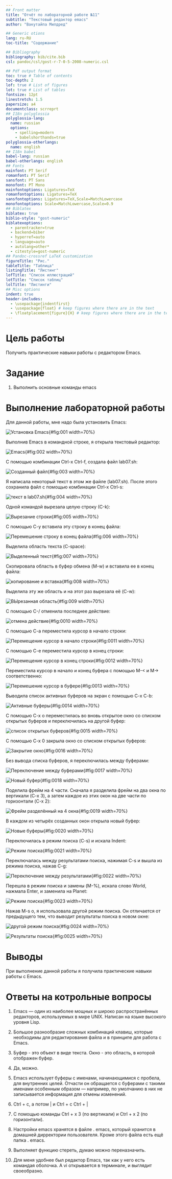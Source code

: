 ```yaml
---
## Front matter
title: "Отчёт по лабораторной работе №11"
subtitle: "Текстовый редактор emacs"
author: "Вакутайпа Милдред"

## Generic otions
lang: ru-RU
toc-title: "Содержание"

## Bibliography
bibliography: bib/cite.bib
csl: pandoc/csl/gost-r-7-0-5-2008-numeric.csl

## Pdf output format
toc: true # Table of contents
toc-depth: 2
lof: true # List of figures
lot: true # List of tables
fontsize: 12pt
linestretch: 1.5
papersize: a4
documentclass: scrreprt
## I18n polyglossia
polyglossia-lang:
  name: russian
  options:
	- spelling=modern
	- babelshorthands=true
polyglossia-otherlangs:
  name: english
## I18n babel
babel-lang: russian
babel-otherlangs: english
## Fonts
mainfont: PT Serif
romanfont: PT Serif
sansfont: PT Sans
monofont: PT Mono
mainfontoptions: Ligatures=TeX
romanfontoptions: Ligatures=TeX
sansfontoptions: Ligatures=TeX,Scale=MatchLowercase
monofontoptions: Scale=MatchLowercase,Scale=0.9
## Biblatex
biblatex: true
biblio-style: "gost-numeric"
biblatexoptions:
  - parentracker=true
  - backend=biber
  - hyperref=auto
  - language=auto
  - autolang=other*
  - citestyle=gost-numeric
## Pandoc-crossref LaTeX customization
figureTitle: "Рис."
tableTitle: "Таблица"
listingTitle: "Листинг"
lofTitle: "Список иллюстраций"
lotTitle: "Список таблиц"
lolTitle: "Листинги"
## Misc options
indent: true
header-includes:
  - \usepackage{indentfirst}
  - \usepackage{float} # keep figures where there are in the text
  - \floatplacement{figure}{H} # keep figures where there are in the text
---
```


# Цель работы

Получить практические навыки работы с редактором Emacs.

# Задание

1. Выполнить основные команды emacs

# Выполнение лабораторной работы

Для данной работы, мне надо была установить Emacs:

![Установка Emacs](image/1.PNG){#fig:001 width=70%}

Выполнив Emacs в командной строке, я открыла текстовый редактор:

![Emacs](image/2.PNG){#fig:002 width=70%}

С помощью комбинации Ctrl-x Ctrl-f, создала файл lab07.sh:

![Созданный файл](image/3.PNG){#fig:003 width=70%}

Я написала некоторый текст в этом же файле (lab07.sh). После этого сохранила файл с помощью комбинации Ctrl-x Ctrl-s:

![текст в lab07.sh](image/4.PNG){#fig:004 width=70%}

Одной командой вырезала целую строку (С-k):

![Вырезание строки](image/5.PNG){#fig:005 width=70%}

С помощью C-y вставила эту строку в конец файла:

![Перемешение строку в конец файла](image/6.PNG){#fig:006 width=70%}

Выделила область текста (C-space):

![Выделенный текст](image/7.PNG){#fig:007 width=70%}

Скопировала область в буфер обмена (M-w) и вставила ее в конец файла:

![копирование и вставка](image/8.PNG){#fig:008 width=70%}

Выделила эту же область и на этот раз вырезала её (C-w):

![ВЫрезанная область](image/9.PNG){#fig:009 width=70%}

С помощью C-/ отменила последнее действие:

![отмена действие](image/10.PNG){#fig:0010 width=70%}

С помощью C-a переместила курсор в начало строки:

![Перемещение курсор в начало строки](image/11.PNG){#fig:0011 width=70%}

С помощью C-e переместила курсор в конец строки:

![Перемещение курсор в конец строки](image/12.PNG){#fig:0012 width=70%}

Переместила курсор в начало и конец буфера с помощью M-< и M-> соответственно:

![Перемешение курсор в буфере](image/13.PNG){#fig:0013 width=70%}

Выводила список активных буферов на экран с помощью C-x C-b:

![Активные буферы](image/14.PNG){#fig:0014 width=70%}

С помощью C-x o переместилась во вновь открытое окно со списком открытых буферов и переключилась на другой буфер:

![список открытых буферов](image/15.PNG){#fig:0015 width=70%}

С помощью C-x 0 закрыла окно со списком открытых буферов:

![Закрытие окно](image/16.PNG){#fig:0016 width=70%}

Без вывода списка буферов, я переключилась между буферами:

![Переключение между буферами](image/17.PNG){#fig:0017 width=70%}

![Новый буфер](image/18.PNG){#fig:0018 width=70%}

Поделила фрейм на 4 части. Сначала я разделила фрейм на два окна по вертикали (C-x 3), а затем каждое из этих окон на две части по горизонтали (C-x 2):

![Фрейм разделённый на 4 окна](image/19.PNG){#fig:0019 width=70%}

В каждом из четырёх созданных окон открыла новый буфер: 

![Новые буферы](image/20.PNG){#fig:0020 width=70%}

Переключилась в режим поиска (C-s) и искала Indent:

![Режим поиска](image/21.PNG){#fig:0021 width=70%}

Переключалась между результатами поиска, нажимая C-s и вышла из режима поиска, нажав C-g:

![Переключение между результатами](image/23.PNG){#fig:0022 width=70%}

Перешла в режим поиска и замены (M-%), искала слово World, нажмала Enter, и заменила на Planet:

![Режим поиска](image/24.PNG){#fig:0023 width=70%}

Нажав M-s o, я использовала другой режим поиска. Он отличается от предыдущего тем, что выводит результаты поиска в новом окне:

![другой режим поиска](image/25.PNG){#fig:0024 width=70%}

![Результаты поиска](image/26.PNG){#fig:0025 width=70%}

# Выводы

При выполнение данной работы я получила практические навыки работы с Emacs.

# Ответы на котрольные вопросы

1. Emacs — один из наиболее мощных и широко распространённых редакторов, используемых в мире UNIX. Написан на языке высокого уровня Lisp.

2. Большое разнообразие сложных комбинаций клавиш, которые необходимы для редактирования файла и в принципе для работа с Emacs.

3. Буфер - это объект в виде текста. Окно - это область, в которой отображен буфер.

4. Да, можно.

5. Emacs использует буферы с именами, начинающимися с пробела, для внутренних целей. Отчасти он обращается с буферами с такими именами особенным образом — например, по умолчанию в них не записывается информация для отмены изменений.

6. Ctrl + c, а потом | и Ctrl + c Ctrl + |

7. С помощью команды Ctrl + x 3 (по вертикали) и Ctrl + x 2 (по горизонтали).

8. Настройки emacs хранятся в файле . emacs, который хранится в домашней дирректории пользователя. Кроме этого файла есть ещё папка . emacs.

9. Выполняет функцию стереть, думаю можно переназначить.

10. Для меня удобнее был редактор Emacs, так как у него есть командая оболочка. А vi открывается в терминале, и выглядит своеобразно.
